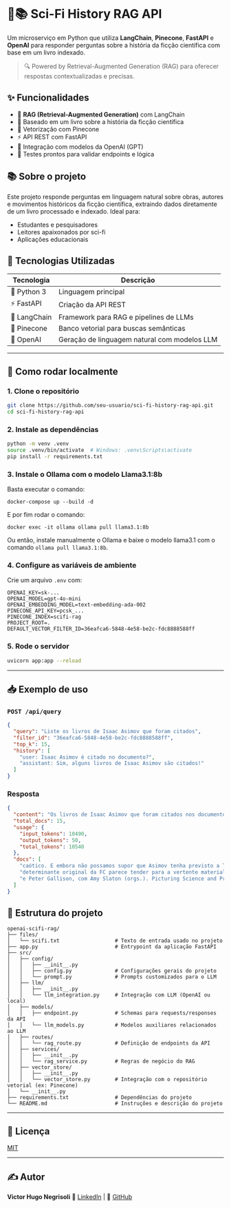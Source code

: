 # 🤖📚 Sci-Fi History RAG API

Um microserviço em Python que utiliza **LangChain**, **Pinecone**, **FastAPI** e **OpenAI** para responder perguntas sobre a história da ficção científica com base em um livro indexado.

> 🔍 Powered by Retrieval-Augmented Generation (RAG) para oferecer respostas contextualizadas e precisas.

## ✨ Funcionalidades

- 🔎 **RAG (Retrieval-Augmented Generation)** com LangChain
- 📖 Baseado em um livro sobre a história da ficção científica
- 🧠 Vetorização com Pinecone
- ⚡ API REST com FastAPI
- 🤖 Integração com modelos da OpenAI (GPT)
- 🧪 Testes prontos para validar endpoints e lógica

## 📚 Sobre o projeto

Este projeto responde perguntas em linguagem natural sobre obras, autores e movimentos históricos da ficção científica, extraindo dados diretamente de um livro processado e indexado. Ideal para:

- Estudantes e pesquisadores
- Leitores apaixonados por sci-fi
- Aplicações educacionais

## 🧰 Tecnologias Utilizadas

| Tecnologia  | Descrição                                      |
|-------------|------------------------------------------------|
| 🐍 Python 3  | Linguagem principal                            |
| ⚡ FastAPI   | Criação da API REST                            |
| 🔗 LangChain | Framework para RAG e pipelines de LLMs         |
| 🌲 Pinecone  | Banco vetorial para buscas semânticas          |
| 🧠 OpenAI    | Geração de linguagem natural com modelos LLM   |

---

## 🚀 Como rodar localmente

### 1. Clone o repositório

```bash
git clone https://github.com/seu-usuario/sci-fi-history-rag-api.git
cd sci-fi-history-rag-api
````

### 2. Instale as dependências

```bash
python -m venv .venv
source .venv/bin/activate  # Windows: .venv\Scripts\activate
pip install -r requirements.txt
```

### 3. Instale o Ollama com o modelo Llama3.1:8b

Basta executar o comando:

`docker-compose up --build -d`

E por fim rodar o comando:

`docker exec -it ollama ollama pull llama3.1:8b`

Ou então, instale manualmente o Ollama e baixe o modelo llama3.1 com o comando `ollama pull llama3.1:8b`.

### 4. Configure as variáveis de ambiente

Crie um arquivo `.env` com:

```env
OPENAI_KEY=sk-...
OPENAI_MODEL=gpt-4o-mini
OPENAI_EMBEDDING_MODEL=text-embedding-ada-002
PINECONE_API_KEY=pcsk_...
PINECONE_INDEX=scifi-rag
PROJECT_ROOT=.
DEFAULT_VECTOR_FILTER_ID=36eafca6-5848-4e58-be2c-fdc8888588ff
```

### 5. Rode o servidor

```bash
uvicorn app:app --reload
```

---

## 📥 Exemplo de uso

### `POST /api/query`

```json
{
  "query": "Liste os livros de Isaac Asimov que foram citados",
  "filter_id": "36eafca6-5848-4e58-be2c-fdc8888588ff",
  "top_k": 15,
  "history": [
    "user: Isaac Asimov é citado no documento?",
    "assistant: Sim, alguns livros de Isaac Asimov são citados!"
  ]
}
```

### Resposta

```json
{
  "content": "Os livros de Isaac Asimov que foram citados nos documentos são:\n\n1. **The Bicentennial Man** (1976) - Incluído em \"The Complete Robot\".\n2. **The Caves of Steel** (1954).",
  "total_docs": 15,
  "usage": {
    "input_tokens": 10490,
    "output_tokens": 50,
    "total_tokens": 10540
  },
  "docs": [
    "caótico. E embora não possamos supor que Asimov tenha previsto a Teoria do\nCaos, o fato é que na série Duna,...",
    "determinante original da FC parece tender para a vertente materialista ou\nprotestante; mas de fato aquela vertente católica mística/fantástica está muito...",
    "e Peter Gallison, com Amy Slaton (orgs.). Picturing Science and Producing Art. Nova..."
  ]
}
```


## 📌 Estrutura do projeto

```
openai-scifi-rag/
├── files/
│   └── scifi.txt                  # Texto de entrada usado no projeto
├── app.py                         # Entrypoint da aplicação FastAPI
├── src/
│   ├── config/
│   │   ├── __init__.py
│   │   ├── config.py              # Configurações gerais do projeto
│   │   └── prompt.py              # Prompts customizados para o LLM
│   ├── llm/
│   │   ├── __init__.py
│   │   └── llm_integration.py     # Integração com LLM (OpenAI ou local)
│   ├── models/
│   │   ├── endpoint.py            # Schemas para requests/responses da API
│   │   └── llm_models.py          # Modelos auxiliares relacionados ao LLM
│   ├── routes/
│   │   └── rag_route.py           # Definição de endpoints da API
│   ├── services/
│   │   ├── __init__.py
│   │   └── rag_service.py         # Regras de negócio do RAG
│   ├── vector_store/
│   │   ├── __init__.py
│   │   └── vector_store.py        # Integração com o repositório vetorial (ex: Pinecone)
│   └── __init__.py
├── requirements.txt               # Dependências do projeto
└── README.md                      # Instruções e descrição do projeto
```

---

## 📖 Licença

[MIT](LICENSE)

---

## ✍️ Autor

**Victor Hugo Negrisoli**
🔗 [LinkedIn](https://www.linkedin.com/in/victorhugonegrisoli/) | 🐙 [GitHub](https://github.com/vhnegrisoli/)
